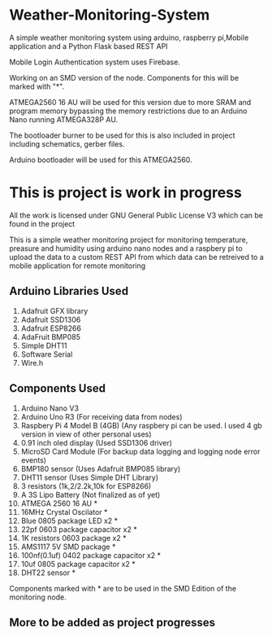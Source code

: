 # Weather-Monitoring-System
A simple weather monitoring system using arduino, raspberry pi,Mobile application and a Python Flask based REST API

Mobile Login Authentication system uses Firebase.

Working on an SMD version of the node. Components for this will be marked with "*".

ATMEGA2560 16 AU will be used for this version due to more SRAM and program memory bypassing the memory restrictions due to an Arduino Nano running ATMEGA328P AU.

The bootloader burner to be used for this is also included in project including schematics, gerber files.

Arduino bootloader will be used for this ATMEGA2560.

# This is project is work in progress
All the work is licensed under GNU General Public License V3 which can be found in the project

This is a simple weather monitoring project for monitoring temperature, preasure and humidity using arduino nano nodes and a raspbery pi to upload the data to a custom REST API from which data can be retreived to a mobile application for remote monitoring

## Arduino Libraries Used

1. Adafruit GFX library
2. Adafruit SSD1306
3. Adafruit ESP8266
4. AdaFruit BMP085
5. Simple DHT11
6. Software Serial
7. Wire.h

## Components Used

1. Arduino Nano V3
2. Arduino Uno R3 (For receiving data from nodes)
3. Raspbery Pi 4 Model B (4GB) (Any raspbery pi can be used. I used 4 gb version in view of other personal uses)
4. 0.91 inch oled display (Used SSD1306 driver)
5. MicroSD Card Module (For backup data logging and logging node error events)
6. BMP180 sensor (Uses Adafruit BMP085 library)
7. DHT11 sensor (Uses Simple DHT Library)
8. 3 resistors (1k,2/2.2k,10k for ESP8266)
9. A 3S Lipo Battery (Not finalized as of yet)
10. ATMEGA 2560 16 AU *
11. 16MHz Crystal Oscilator *
12. Blue 0805 package LED x2 *
13. 22pf 0603 package capacitor x2 *
14. 1K resistors 0603 package x2 *
15. AMS1117 5V SMD package *
16. 100nf(0.1uf) 0402 package capacitor x2 *
17. 10uf 0805 package capacitor x2 *
18. DHT22 sensor *

Components marked with * are to be used in the SMD Edition of the monitoring node.

## More to be added as project progresses
